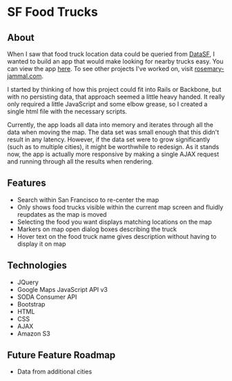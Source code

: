 SF Food Trucks
==============

About
-----

When I saw that food truck location data could be queried from [DataSF](https://data.sfgov.org/Economy-and-Community/Mobile-Food-Facility-Permit/rqzj-sfat?), I wanted to build an app that would make looking for nearby trucks easy. You can view the app [here](http://rosemary-jammal.com/food_truck_locator/food_trucks.html). To see other projects I've worked on, visit [rosemary-jammal.com](http://rosemary-jammal.com). 

I started by thinking of how this project could fit into Rails or Backbone, but with no persisting data, that approach seemed a little heavy handed. It really only required a little JavaScript and some elbow grease, so I created a single html file with the necessary scripts. 

Currently, the app loads all data into memory and iterates through all the data when moving the map. The data set was small enough that this didn't result in any latency. However, if the data set were to grow significantly (such as to multiple cities), it might be worthwhile to redesign. As it stands now, the app is actually more responsive by making a single AJAX request and running through all the results when rendering. 

Features
--------

* Search within San Francisco to re-center the map
* Only shows food trucks visible within the current map screen and fluidly reupdates as the map is moved
* Selecting the food you want displays matching locations on the map
* Markers on map open dialog boxes describing the truck
* Hover text on the food truck name gives description without having to display it on map

Technologies
------------

* JQuery
* Google Maps JavaScript API v3
* SODA Consumer API
* Bootstrap
* HTML
* CSS
* AJAX
* Amazon S3

Future Feature Roadmap
----------------------

* Data from additional cities